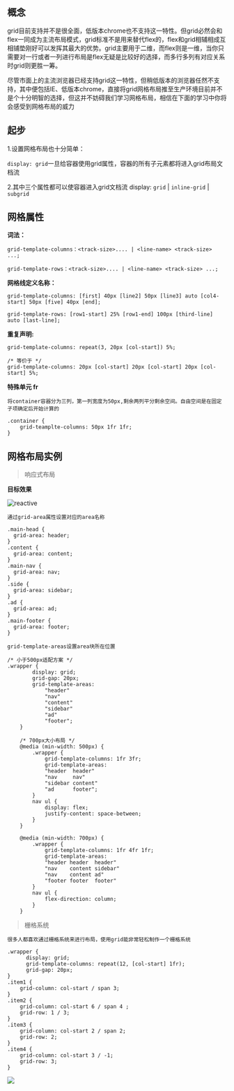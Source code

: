 ## 概念

grid目前支持并不是很全面，低版本chrome也不支持这一特性。但grid必然会和flex一同成为主流布局模式，grid标准不是用来替代flex的，flex和grid相辅相成互相铺垫刚好可以发挥其最大的优势。grid主要用于二维，而flex则是一维，当你只需要对一行或者一列进行布局是flex无疑是比较好的选择，而多行多列有对应关系时grid则更胜一筹。

尽管市面上的主流浏览器已经支持grid这一特性，但稍低版本的浏览器任然不支持，其中便包括IE、低版本chrome，直接将grid网格布局推至生产环境目前并不是个十分明智的选择，但这并不妨碍我们学习网格布局，相信在下面的学习中你将会感受到网格布局的威力

## 起步

1.设置网格布局也十分简单：

`display: grid`一旦给容器使用grid属性，容器的所有子元素都将进入grid布局文档流

2.其中三个属性都可以使容器进入grid文档流
display: `grid` | `inline-grid` | `subgrid`


## 网格属性

**词法：**

```
grid-template-columns：<track-size>.... | <line-name> <track-size> ...;

grid-template-rows：<track-size>.... | <line-name> <track-size> ...;
```

**网格线定义名称：**


```
grid-template-columns: [first] 40px [line2] 50px [line3] auto [col4-start] 50px [five] 40px [end];   

grid-template-rows: [row1-start] 25% [row1-end] 100px [third-line] auto [last-line];  

```


**重复声明:**

```
grid-template-columns: repeat(3, 20px [col-start]) 5%;  

/* 等价于 */
grid-template-columns: 20px [col-start] 20px [col-start] 20px [col-start] 5%;  

```


**特殊单元 fr**

`将container容器分为三列，第一列宽度为50px,剩余两列平分剩余空间。自由空间是在固定子项确定后开始计算的`

```
.container {
    grid-teamplte-columns: 50px 1fr 1fr;
}
```


## 网格布局实例


> 响应式布局

**目标效果**

![reactive](https://mdn.mozillademos.org/files/14749/11-responsive-areas.png)

`通过grid-area属性设置对应的area名称`

```
.main-head {
  grid-area: header;
}
.content {
  grid-area: content;
}
.main-nav {
  grid-area: nav;
}
.side {
  grid-area: sidebar;
}
.ad {
  grid-area: ad;
}
.main-footer {
  grid-area: footer;
}
```

`grid-template-areas设置area块所在位置`


```
/* 小于500px适配方案 */
.wrapper {
        display: grid;
        grid-gap: 20px;
        grid-template-areas: 
            "header"
            "nav"
            "content"
            "sidebar"
            "ad"
            "footer";
    }

    /* 700px大小布局 */
    @media (min-width: 500px) {
        .wrapper {
            grid-template-columns: 1fr 3fr;
            grid-template-areas: 
            "header  header"
            "nav     nav"
            "sidebar content"
            "ad      footer";
        }
        nav ul {
            display: flex;
            justify-content: space-between;
        }
    }

    @media (min-width: 700px) {
        .wrapper {
            grid-template-columns: 1fr 4fr 1fr;
            grid-template-areas: 
            "header header  header"
            "nav    content sidebar"
            "nav    content ad"
            "footer footer  footer"
        }
        nav ul {
            flex-direction: column;
        }
    }
```

> 栅格系统

`很多人都喜欢通过栅格系统来进行布局，使用grid能非常轻松制作一个栅格系统`


```
.wrapper {
      display: grid;
      grid-template-columns: repeat(12, [col-start] 1fr);
      grid-gap: 20px;
}
.item1 {
    grid-column: col-start / span 3;
}
.item2 {
    grid-column: col-start 6 / span 4 ;
    grid-row: 1 / 3;
}
.item3 {
    grid-column: col-start 2 / span 2;
    grid-row: 2;
}
.item4 {
    grid-column: col-start 3 / -1;
    grid-row: 3;
}
```

![](https://mdn.mozillademos.org/files/14753/11-grid-inspector-12col.png)



